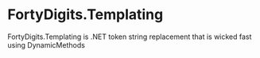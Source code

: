 # FortyDigits.Templating
FortyDigits.Templating is .NET token string replacement that is wicked fast using DynamicMethods
